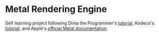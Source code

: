 # Metal Rendering Engine

Self learning project following Dima the Programmer's [tutorial](https://youtu.be/oMdt5zWXUto?si=CnOFVobxR7C6DA5d), 
Kodeco's [tutorial](https://youtu.be/GLDYreVv4Ns?si=GTG41m-hsnbSbio_), 
and Apple's [official Metal documentation](https://developer.apple.com/metal/cpp/).

